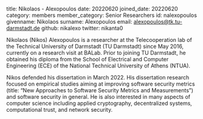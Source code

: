 title: Nikolaos - Alexopoulos
date: 20220620
joined_date: 20220620
category: members
member_category: Senior Researchers
id: nalexopoulos
givenname: Nikolaos
surname: Alexopoulos
email: alexopoulos@tk.tu-darmstadt.de
github: nikalexo
twitter: nikanta0

Nikolaos (Nikos) Alexopoulos is a researcher at the Telecooperation lab of the Technical University of Darmstadt (TU Darmstadt) since May 2016, currently on a research visit at BALab.
Prior to joining TU Darmstadt, he obtained his diploma from the School of Electrical and Computer Engineering (ECE) of the National Technical University of Athens (NTUA).

Nikos defended his dissertation in March 2022. His dissertation research focused on empirical studies aiming at improving software security metrics (title: “New Approaches to Software Security Metrics and Measurements”) and software security in general.
He is also interested in many aspects of computer science including applied cryptography, decentralized systems, computational trust, and network security.
